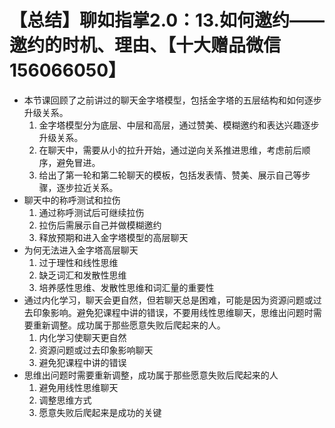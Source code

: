 # 【总结】聊如指掌2.0：13.如何邀约——邀约的时机、理由、【十大赠品微信156066050】

-   本节课回顾了之前讲过的聊天金字塔模型，包括金字塔的五层结构和如何逐步升级关系。
    1.  金字塔模型分为底层、中层和高层，通过赞美、模糊邀约和表达兴趣逐步升级关系。
    2.  在聊天中，需要从小的拉升开始，通过逆向关系推进思维，考虑前后顺序，避免冒进。
    3.  给出了第一轮和第二轮聊天的模板，包括发表情、赞美、展示自己等步骤，逐步拉近关系。
-   聊天中的称呼测试和拉伤
    1.  通过称呼测试后可继续拉伤
    2.  拉伤后需展示自己并做模糊邀约
    3.  释放预期和进入金字塔模型的高层聊天
-   为何无法进入金字塔高层聊天
    1.  过于理性和线性思维
    2.  缺乏词汇和发散性思维
    3.  培养感性思维、发散性思维和词汇量的重要性
-   通过内化学习，聊天会更自然，但若聊天总是困难，可能是因为资源问题或过去印象影响。避免犯课程中讲的错误，不要用线性思维聊天，思维出问题时需要重新调整。成功属于那些愿意失败后爬起来的人。
    1.  内化学习使聊天更自然
    2.  资源问题或过去印象影响聊天
    3.  避免犯课程中讲的错误
-   思维出问题时需要重新调整，成功属于那些愿意失败后爬起来的人
    1.  避免用线性思维聊天
    2.  调整思维方式
    3.  愿意失败后爬起来是成功的关键